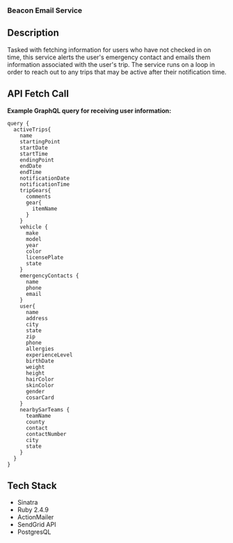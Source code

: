 ### Beacon Email Service

## Description

Tasked with fetching information for users who have not checked in on time, this service alerts the user's emergency contact and emails them information associated with the user's trip. The service runs on a loop in order to reach out to any trips that may be active after their notification time.


## API Fetch Call

**Example GraphQL query for receiving user information:**

```
query {
  activeTrips{
    name
    startingPoint
    startDate
    startTime
    endingPoint
    endDate
    endTime
    notificationDate
    notificationTime
    tripGears{
      comments
      gear{
        itemName
      }  
    }
    vehicle {
      make
      model
      year
      color
      licensePlate
      state
    }
    emergencyContacts {
      name
      phone
      email
    }
    user{
      name
      address
      city
      state
      zip
      phone
      allergies
      experienceLevel
      birthDate
      weight
      height
      hairColor
      skinColor
      gender
      cosarCard
    }
    nearbySarTeams {
      teamName
      county
      contact
      contactNumber
      city
      state  
  	}
  }
}
```

## Tech Stack

* Sinatra
* Ruby 2.4.9
* ActionMailer
* SendGrid API
* PostgresQL


